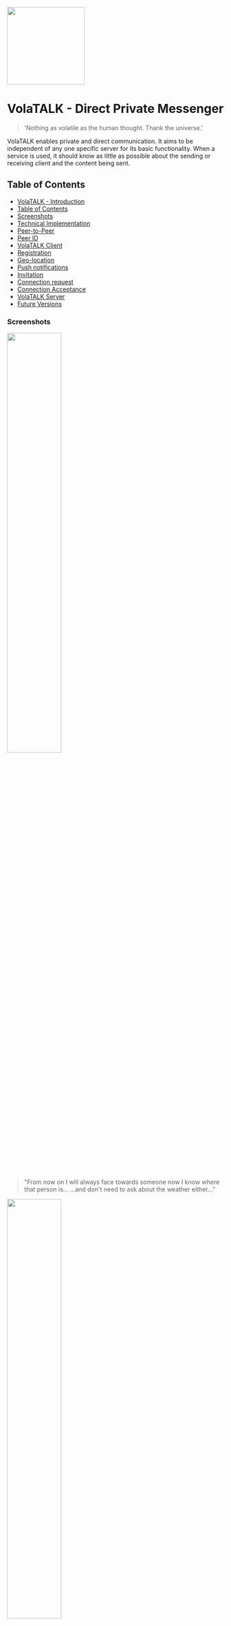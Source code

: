 <img src="https://github.com/bosskabouter/volatalk/blob/162accd60808545d7a7227e8fe3f8b2e47a49477/logo/volatalk-logo-color-v1.png" width="180px"/>

# VolaTALK - Direct Private Messenger

> 'Nothing as volatile as the human thought. Thank the universe.'

VolaTALK enables private and direct communication. It aims to be independent of any one specific server for its basic functionality. When a service is used, it should know as little as possible about the sending or receiving client and the content being sent.



## Table of Contents

- [VolaTALK - Introduction](#volatalk---direct-messenger)
- [Table of Contents](#table-of-contents)
- [Screenshots](#screenshots)
- [Technical Implementation](#technical-implementation)
- [Peer-to-Peer](#peer-to-peer)
- [Peer ID](#peer-id)
- [VolaTALK Client](#volatalk-client)
- [Registration](#registration)
- [Geo-location](#geo-location)
- [Push notifications](#push-notifications)
- [Invitation](#invitation)
- [Connection request](#connection-request)
- [Connection Acceptance](#connection-acceptance)
- [VolaTALK Server](#volatalk-server)
- [Future Versions](#future-versions)

### Screenshots

<img src="https://github.com/bosskabouter/volatalk/blob/44db4f7c438258ccbdd35e5c5f30f3b07b4df637/client/public/screenshots/Messages.png" width="50%"/>

> "From now on I will always face towards someone now I know where that person is...
> ...and don't need to ask about the weather either..."

<img src="https://github.com/bosskabouter/volatalk/blob/44db4f7c438258ccbdd35e5c5f30f3b07b4df637/client/public/screenshots/contacts.png" width="50%"/>

## Technical Implementation

VolaTALK describes a way for browsers to establish a trusted connection while not relying on a single centralized server.

### Peer-to-Peer

Once a Peer found another Peer, no other services are needed for their communication during the existence of their WebRTC session.

In order to find each other and establish these sessions, peers register on a [WebRTC Signaling server, or Peer Server] (https://webrtc.org/). PeerJS (https://peerjs.com/) is a reference implementation and can be installed anywhere. They also offer a public [default instance](https://0.peerjs.com/).

#### Peer ID

A VolaTALK peer registers to a Signaling server with a Base58 encoded public key exponent of the ECDSA SHA-384 JSON WebKey.

Peer IDs are shared between users in 'copy-and-paste' invites. The application includes a QR generator and reader to facilitate the exchange of trusted invites.

The private key is stored in a Dexie encrypted IndexedDB.

### VolaTALK Client

A Progressive Web App as reference of the VolaTALK protocol, bootstrapped with [Create React App](https://github.com/facebookincubator/create-react-app) using the the `pwa-starter` template.

Future Feature: An Angular reference implementation, possibly trying out cloud storage https://Back4App.com.

#### Registration

A user can register by simply accepting 'Anonymous' as its nickname. A default avatar (thanks http://thispersondosnotexist.com) is loaded but will appear for every contact differently (no CORS - no fetch).

A user can save a base64 encoded image into his profile. The picture is downsized because it is send within the connection metadata on every connection request.

##### Geo-location

The application permits "Follow Me" functionality. Users who both opt-in are able to see their own and other's estimated physical location, distance and bearing from each other, alongside local and remote weather conditions (thanks https://openweathermap.org/). By having several contacts using this feature the request information send to this service will render useless for identification of location tracking purposes.

#### Push notifications

Users can receive messages through the Push notification API of the browser. The Push subscription registered in the service worker is saved not on the Push Server (as usual), but in the user's profile and send out only to accepted contacts. A contact, trying to send a message while a user is offline, will send the user's subscription to the Push Server together with an encrypted payload. The push server does not know the ID of the receiver so cannot decrypt with the 'secret' Peer ID. It just received a URL (subscription endpoint) to resend the encrypted payload to.

Drawing here

The client uses it's own peer ID as secret key to decrypt any message it receives through push notifications. Not so secret, but since the Push Server does not know who is the receiver (only who is the sender) it cannot decrypt the message. The Browser's Push Provider does not know the user's Peer ID so they cannot decipher either.

#### Invitation

Users can invite others by sharing an invitation. This invite is a URL pointing to the origin of the location where the sender installed the PWA from (https://volatalk.org), concatenated (?) with the following parameters;

    1. The Peer ID of the sender (f)
    2. An additional invitation text (k)
    3. [1 + 2] signed with sender’s private key (s)

A signed invitation prevents people from creating invites in name of someone else. Only the user can create a signed invite. Others can however resend an invitation the user sent out earlier, or try to establish a connection to an otherwise known Peer ID.

    Future Feature: ShContacts should not need to know the user's endpoint, just give a cipher which the push server knows how to handle.are Peer ID directly. You can always block someone.

The application permits transmission of the invite through QR.

#### Connection request

When a peer requests a connection to another peer, a signature is sent in the connection metadata, containing Peer ID of the receiver and is signed with the private key of the requester. The receiver uses the requester Peer ID to verify the signature before the connection is accepted.

### Connection Acceptance

As long as the contact is not accepted, or declined later on, no connection will be permitted. Once a connection is permitted, all up-to-date user metadata `IContactResume` is synchronized between the two contacts and data can be send and A/V calls established.

## VolaTALK Server

VolaTALK Server runs on NodeJS and three main packages deliver basic services needed for VolaTALK clients;

1. a static HTTPS Express Server with SPDY, Cors and compression capabilities. The Client PWA can be installed from any location, no reference to static content on https://volatalk.org.
2. a PeerJS server instance (https://peer.pm:999). VolaTALK's Peer Server will extend the default Peer Server to guarantee authenticity of the connected clients by validating a signature in the connection token. Not yet implemented. Depends on BIP39 key.
3. a Web-PUSH API responding to posts for push messages (https://peered.me:432/push). Push Payload is encrypted by the sender and can only be decoded by receiver. Neither this Push Server nor the Browser Notification provider (endpoint) are able to read this content. Requests with too large `content-length` in their post request header (max 4Kb.) receive `HTTP status 507`. The body of the request contains the subscription endpoint and the encrypted payload. The server passes the endpoint and the payload on to the Web-Push API (https://github.com/web-push-libs/web-push).

## Future versions

### Recovery phrase

Create a Mnemonic BIP39 private key (12 word recovery phrase) and display in Account Setup to enable the user to recover his account in case the storage was wiped or device was lost.

Contacts and messages would not be recovered with just the mnemonics, but once a contact comes back online and tries to contact user, his address will be restored and connection can be reestablished. That's like writing down your phone on a paper and being able to receive calls anywhere you are (with connected browser and the paper).

### Dynamic Signaling

The client currently uses one static [VolaTALK Peer Server](https://peer.pm:999).
To obtain the main objective of the project it is vitally import to be able to handle multi-signaling servers.

The Client will choose automatically (and randomly) from a pool of available Peer Servers registered in the application.

It maintains a 'sticky' relation with that Server during his subscription to VolaTALK, or untill further notice.

This preferred instance is sent out in connection metadata with other contacts.

The user could choose a preferred server or add their own private instance.

#### Account Hijacking

A default PeerJS Signaling Server accepts any base58 endoded id, as long as it is not taken already by another peer.

If that currently happens, the hijacker wouldn't be able to establish a connection with any volatalk client since they require valid signature during handshake. But they could occupy the spot of the real owner of this address.

#### Prevent occupied ID

VolaTALK Peer Servers with Hijacking protection [VolaTALK Server](#volatalk-server) are indicated with a lock and are marked as preferred inside this pool.

A user trying to find his contact will first try at the preferred server of that contact, but will try other instances if this fails. Once an session with the contact is established, the connection with that Peer Server is eliminated, but the session with the client remains. This could potentially resolve (partly) the scalability issue with PeerJS. Much like walking down a hallway looking in every room for your contact. Once you found the contact, establish 'the session' and leave the hallway.

When the client decides to change his preferred signaling server instance (the room), new connection metadata is sent out to all its contacts containing the new sticky relation with the newly chosen Peer Server.
This process could be triggered automatically at set intervals, or when response times for establishing connections degrade.

If a contact is not online nor pushed at given moment to be informed about the change, this contact will not be able to find the user at its old preferred signaling server. In that case the contact continues looking on other signaling servers, or wait until the user comes back online and contacts him.

### Encrypt Push Subscription

Currenly Push Subscription endpoints are shared openly between contacts. A future version should encrypt this endpoint so that only the Push Server can decrypt it once it is sent by one of his contacts.

### Allows Geo visibility to certain contacts only.

### Personal VAPID Key:

Create a VAPID key pair for each client subscription, so that VAPID public key isn't a global static and pertains only to the given client. This Vapid key pair should however be generated on the Push Server, so clients registering for push notifications should request their VAPID key pair from this server.

## License

This project is licensed under the MIT License.
